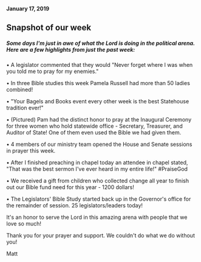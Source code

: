 #### January 17, 2019

## Snapshot of our week

##### Some days I'm just in awe of what the Lord is doing in the political arena. Here are a few highlights from just the past week:

• A legislator commented that they would "Never forget where I was when you told me to pray for my enemies."

• In three Bible studies this week Pamela Russell had more than 50 ladies combined!

• "Your Bagels and Books event every other week is the best Statehouse tradition ever!"

• (Pictured) Pam had the distinct honor to pray at the Inaugural Ceremony for three women who hold statewide office - Secretary, Treasurer, and Auditor of State! One of them even used the Bible we had given them.

• 4 members of our ministry team opened the House and Senate sessions in prayer this week.

• After I finished preaching in chapel today an attendee in chapel stated, "That was the best sermon I've ever heard in my entire life!" #PraiseGod

• We received a gift from children who collected change all year to finish out our Bible fund need for this year - 1200 dollars!

• The Legislators' Bible Study started back up in the Governor's office for the remainder of session. 25 legislators/leaders today!

It's an honor to serve the Lord in this amazing arena with people that we love so much!

Thank you for your prayer and support. We couldn't do what we do without you!

Matt
